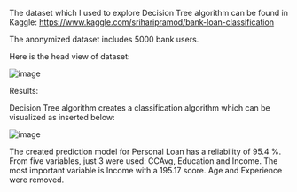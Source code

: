 The dataset which I used to explore Decision Tree algorithm can be found in Kaggle: https://www.kaggle.com/sriharipramod/bank-loan-classification

The anonymized dataset includes 5000 bank users.

Here is the head view of dataset:

![image](https://user-images.githubusercontent.com/56751567/118136751-1da72580-b40d-11eb-8ab8-642507286f5b.png)

Results:

Decision Tree algorithm creates a classification algorithm which can be visualized as inserted below: 

![image](https://user-images.githubusercontent.com/56751567/118137102-7ecef900-b40d-11eb-86fd-c7c11bdad371.png)

The created prediction model for Personal Loan has a reliability of 95.4 %. From five variables, just 3 were used: CCAvg, Education and Income. The most important variable is Income with a 195.17 score. Age and Experience were removed. 
